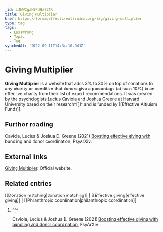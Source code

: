 ```yaml
---
_id: iJNW2gaHSFdHz724R
title: Giving Multiplier
href: https://forum.effectivealtruism.org/tag/giving-multiplier
type: tag
tags:
  - LessWrong
  - Topic
  - Tag
synchedAt: '2022-09-11T14:34:10.941Z'
---
```

# Giving Multiplier

**Giving Multiplier** is a website that adds 3% to 30% on top of donations to any charity on condition that donors give a percentage (at least 10%) to an effective charity from their list of expert recommendations. It was created by the psychologists Lucius Caviola and Joshua Greene at Harvard University based on their research^[\[1\]](#fn33w2nqlkuam)^ and is funded by [[Effective Altruism Funds]].

Further reading
---------------

Caviola, Lucius & Joshua D. Greene (2021) [Boosting effective giving with bundling and donor coordination](https://doi.org/10.31234/osf.io/65fmr), PsyArXiv.

External links
--------------

[Giving Multiplier](https://givingmultiplier.org/). Official website.

Related entries
---------------

[[Donation matching|donation matching]] | [[Effective giving|effective giving]] | [[Philanthropic coordination|philanthropic coordination]]

1.  ^**[^](#fnref33w2nqlkuam)**^
    
    Caviola, Lucius & Joshua D. Greene (2021) [Boosting effective giving with bundling and donor coordination](https://doi.org/10.31234/osf.io/65fmr), PsyArXiv.